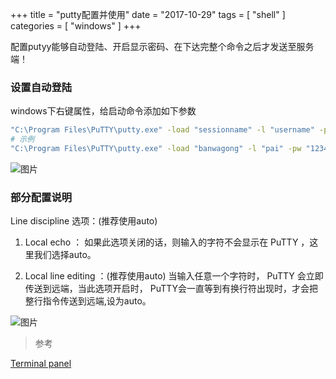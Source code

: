 +++
title = "putty配置并使用"
date = "2017-10-29"
tags = [ "shell" ]
categories = [ "windows" ]
+++

配置putyy能够自动登陆、开启显示密码、在下达完整个命令之后才发送至服务端！
<!--more-->
### 设置自动登陆

windows下右键属性，给启动命令添加如下参数

```bash
"C:\Program Files\PuTTY\putty.exe" -load "sessionname" -l "username" -pw "password"
# 示例
"C:\Program Files\PuTTY\putty.exe" -load "banwagong" -l "pai" -pw "123456"
```

![图片](../../pictures/QQ20171029112826.png "点我显示")

### 部分配置说明

Line discipline 选项：(推荐使用auto)
1. Local echo ：
如果此选项关闭的话，则输入的字符不会显示在 PuTTY ，这里我们选择auto。

2. Local line editing ：(推荐使用auto)
当输入任意一个字符时， PuTTY 会立即传送到远端，当此选项开启时， PuTTY会一直等到有换行符出现时，才会把整行指令传送到远端,设为auto。

![图片](../../pictures/QQ20171029120630.png "点我显示")

>参考 

[Terminal panel](https://bcc16.ncu.edu.tw/6/putty/puttyt.html "点我访问")
